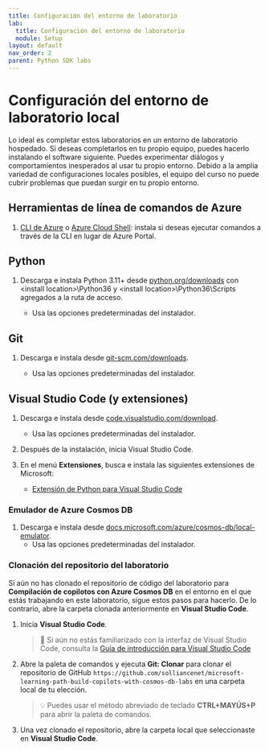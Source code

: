 ```yaml
---
title: Configuración del entorno de laboratorio
lab:
  title: Configuración del entorno de laboratorio
  module: Setup
layout: default
nav_order: 2
parent: Python SDK labs
---
```


# Configuración del entorno de laboratorio local

Lo ideal es completar estos laboratorios en un entorno de laboratorio hospedado. Si deseas completarlos en tu propio equipo, puedes hacerlo instalando el software siguiente. Puedes experimentar diálogos y comportamientos inesperados al usar tu propio entorno. Debido a la amplia variedad de configuraciones locales posibles, el equipo del curso no puede cubrir problemas que puedan surgir en tu propio entorno.

## Herramientas de línea de comandos de Azure

1. [CLI de Azure](https://docs.microsoft.com/cli/azure/?view=azure-cli-latest) o [Azure Cloud Shell](https://shell.azure.com): instala si deseas ejecutar comandos a través de la CLI en lugar de Azure Portal.

## Python

1. Descarga e instala Python 3.11+ desde [python.org/downloads] con \<install location\>\Python36 y \<install location>\Python36\Scripts agregados a la ruta de acceso.

    - Usa las opciones predeterminadas del instalador.

## Git

1. Descarga e instala desde [git-scm.com/downloads].

    - Usa las opciones predeterminadas del instalador.

## Visual Studio Code (y extensiones)

1. Descarga e instala desde [code.visualstudio.com/download].

    - Usa las opciones predeterminadas del instalador.

1. Después de la instalación, inicia Visual Studio Code.

1. En el menú **Extensiones**, busca e instala las siguientes extensiones de Microsoft:

    - [Extensión de Python para Visual Studio Code][marketplace.visualstudio.com/mms-python.python]

### Emulador de Azure Cosmos DB

1. Descarga e instala desde [docs.microsoft.com/azure/cosmos-db/local-emulator].
    - Usa las opciones predeterminadas del instalador.

### Clonación del repositorio del laboratorio

Si aún no has clonado el repositorio de código del laboratorio para **Compilación de copilotos con Azure Cosmos DB** en el entorno en el que estás trabajando en este laboratorio, sigue estos pasos para hacerlo. De lo contrario, abre la carpeta clonada anteriormente en **Visual Studio Code**.

1. Inicia **Visual Studio Code**.

    > &#128221; Si aún no estás familiarizado con la interfaz de Visual Studio Code, consulta la [Guía de introducción para Visual Studio Code][code.visualstudio.com/docs/getstarted]

1. Abre la paleta de comandos y ejecuta **Git: Clonar** para clonar el repositorio de GitHub ``https://github.com/solliancenet/microsoft-learning-path-build-copilots-with-cosmos-db-labs`` en una carpeta local de tu elección.

    > &#128161; Puedes usar el método abreviado de teclado **CTRL+MAYÚS+P** para abrir la paleta de comandos.

1. Una vez clonado el repositorio, abre la carpeta local que seleccionaste en **Visual Studio Code**.

[code.visualstudio.com/docs/getstarted]: https://code.visualstudio.com/docs/getstarted/tips-and-tricks
[docs.microsoft.com/azure/cosmos-db/local-emulator]: https://docs.microsoft.com/azure/cosmos-db/local-emulator#download-the-emulator
[code.visualstudio.com/download]: https://code.visualstudio.com/download
[git-scm.com/downloads]: https://git-scm.com/downloads
[python.org/downloads]: https://www.python.org/downloads/
[marketplace.visualstudio.com/mms-python.python]: https://marketplace.visualstudio.com/items?itemName=ms-python.python#overview
